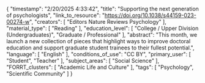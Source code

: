 {
    "timestamp": "2/20/2025 4:33:42",
    "title": "Supporting the next generation of psychologists",
    "link_to_resource": "https://doi.org/10.1038/s44159-023-00274-w",
    "creators": [
        "Editors Nature Reviews Psychology"
    ],
    "material_type": [
        "Reading"
    ],
    "education_level": [
        "College / Upper Division (Undergraduates)",
        "Graduate / Professional"
    ],
    "abstract": "This month, we launch a new collection of pieces that highlight ways to improve doctoral education and support graduate student trainees to their fullest potential.",
    "language": [
        "English"
    ],
    "conditions_of_use": "CC BY",
    "primary_user": [
        "Student",
        "Teacher"
    ],
    "subject_areas": [
        "Social Science"
    ],
    "FORRT_clusters": [
        "Academic Life and Culture"
    ],
    "tags": [
        "Psychology",
        "Scientific Community"
    ]
}